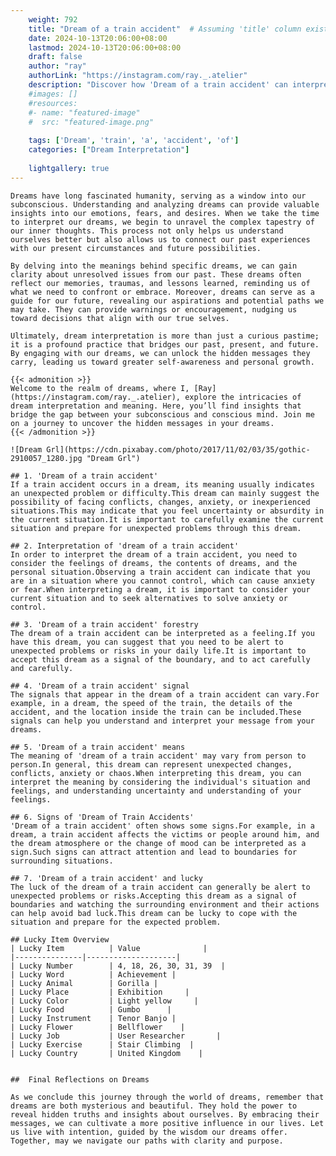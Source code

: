 ```yaml
---
    weight: 792
    title: "Dream of a train accident"  # Assuming 'title' column exists
    date: 2024-10-13T20:06:00+08:00
    lastmod: 2024-10-13T20:06:00+08:00
    draft: false
    author: "ray"
    authorLink: "https://instagram.com/ray._.atelier"
    description: "Discover how 'Dream of a train accident' can interpret your future and uncover its significant meanings in your life."
    #images: []
    #resources:
    #- name: "featured-image"
    #  src: "featured-image.png"
    
    tags: ['Dream', 'train', 'a', 'accident', 'of']
    categories: ["Dream Interpretation"]
    
    lightgallery: true
---
```

    
    Dreams have long fascinated humanity, serving as a window into our subconscious. Understanding and analyzing dreams can provide valuable insights into our emotions, fears, and desires. When we take the time to interpret our dreams, we begin to unravel the complex tapestry of our inner thoughts. This process not only helps us understand ourselves better but also allows us to connect our past experiences with our present circumstances and future possibilities.
    
    By delving into the meanings behind specific dreams, we can gain clarity about unresolved issues from our past. These dreams often reflect our memories, traumas, and lessons learned, reminding us of what we need to confront or embrace. Moreover, dreams can serve as a guide for our future, revealing our aspirations and potential paths we may take. They can provide warnings or encouragement, nudging us toward decisions that align with our true selves.
    
    Ultimately, dream interpretation is more than just a curious pastime; it is a profound practice that bridges our past, present, and future. By engaging with our dreams, we can unlock the hidden messages they carry, leading us toward greater self-awareness and personal growth.
    
    {{< admonition >}}
    Welcome to the realm of dreams, where I, [Ray](https://instagram.com/ray._.atelier), explore the intricacies of dream interpretation and meaning. Here, you’ll find insights that bridge the gap between your subconscious and conscious mind. Join me on a journey to uncover the hidden messages in your dreams.
    {{< /admonition >}}
    
    ![Dream Grl](https://cdn.pixabay.com/photo/2017/11/02/03/35/gothic-2910057_1280.jpg "Dream Grl")
    
    ## 1. 'Dream of a train accident'
    If a train accident occurs in a dream, its meaning usually indicates an unexpected problem or difficulty.This dream can mainly suggest the possibility of facing conflicts, changes, anxiety, or inexperienced situations.This may indicate that you feel uncertainty or absurdity in the current situation.It is important to carefully examine the current situation and prepare for unexpected problems through this dream.
    
    ## 2. Interpretation of 'dream of a train accident'
    In order to interpret the dream of a train accident, you need to consider the feelings of dreams, the contents of dreams, and the personal situation.Observing a train accident can indicate that you are in a situation where you cannot control, which can cause anxiety or fear.When interpreting a dream, it is important to consider your current situation and to seek alternatives to solve anxiety or control.
    
    ## 3. 'Dream of a train accident' forestry
    The dream of a train accident can be interpreted as a feeling.If you have this dream, you can suggest that you need to be alert to unexpected problems or risks in your daily life.It is important to accept this dream as a signal of the boundary, and to act carefully and carefully.
    
    ## 4. 'Dream of a train accident' signal
    The signals that appear in the dream of a train accident can vary.For example, in a dream, the speed of the train, the details of the accident, and the location inside the train can be included.These signals can help you understand and interpret your message from your dreams.
    
    ## 5. 'Dream of a train accident' means
    The meaning of 'dream of a train accident' may vary from person to person.In general, this dream can represent unexpected changes, conflicts, anxiety or chaos.When interpreting this dream, you can interpret the meaning by considering the individual's situation and feelings, and understanding uncertainty and understanding of your feelings.
    
    ## 6. Signs of 'Dream of Train Accidents'
    'Dream of a train accident' often shows some signs.For example, in a dream, a train accident affects the victims or people around him, and the dream atmosphere or the change of mood can be interpreted as a sign.Such signs can attract attention and lead to boundaries for surrounding situations.
    
    ## 7. 'Dream of a train accident' and lucky
    The luck of the dream of a train accident can generally be alert to unexpected problems or risks.Accepting this dream as a signal of boundaries and watching the surrounding environment and their actions can help avoid bad luck.This dream can be lucky to cope with the situation and prepare for the expected problem.
    
    ## Lucky Item Overview
    | Lucky Item          | Value              |
    |---------------|--------------------|
    | Lucky Number        | 4, 18, 26, 30, 31, 39  |
    | Lucky Word          | Achievement |
    | Lucky Animal        | Gorilla |
    | Lucky Place         | Exhibition     |
    | Lucky Color         | Light yellow     |
    | Lucky Food          | Gumbo      |
    | Lucky Instrument    | Tenor Banjo |
    | Lucky Flower        | Bellflower    |
    | Lucky Job           | User Researcher       |
    | Lucky Exercise      | Stair Climbing  |
    | Lucky Country       | United Kingdom    |
    
    
    ##  Final Reflections on Dreams
    
    As we conclude this journey through the world of dreams, remember that dreams are both mysterious and beautiful. They hold the power to reveal hidden truths and insights about ourselves. By embracing their messages, we can cultivate a more positive influence in our lives. Let us live with intention, guided by the wisdom our dreams offer. Together, may we navigate our paths with clarity and purpose.
    